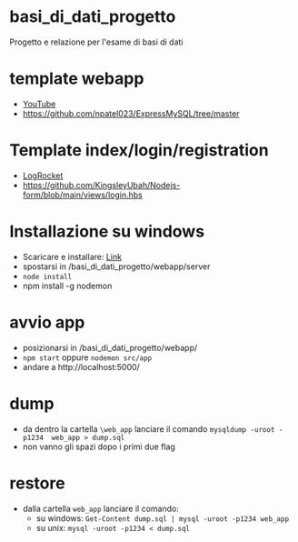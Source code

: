 # basi_di_dati_progetto
Progetto e relazione per l'esame di basi di dati

# template webapp
- [YouTube](https://www.youtube.com/watch?v=vrj9AohVhPA)
- https://github.com/npatel023/ExpressMySQL/tree/master

# Template index/login/registration
- [LogRocket](https://blog.logrocket.com/building-simple-login-form-node-js/)
- https://github.com/KingsleyUbah/Nodejs-form/blob/main/views/login.hbs

# Installazione su windows
- Scaricare e installare: [Link](https://nodejs.org/en/download/prebuilt-installer)
- spostarsi in /basi_di_dati_progetto/webapp/server
- `node install`
- npm install -g nodemon


# avvio app
- posizionarsi in /basi_di_dati_progetto/webapp/
- `npm start` oppure `nodemon src/app`
- andare a http://localhost:5000/

# dump
- da dentro la cartella `\web_app` lanciare il comando `mysqldump -uroot -p1234  web_app > dump.sql`
- non vanno gli spazi dopo i primi due flag

# restore
- dalla cartella `web_app` lanciare il comando:
    - su windows: `Get-Content dump.sql | mysql -uroot -p1234 web_app`
    - su unix: `mysql -uroot -p1234 < dump.sql`
